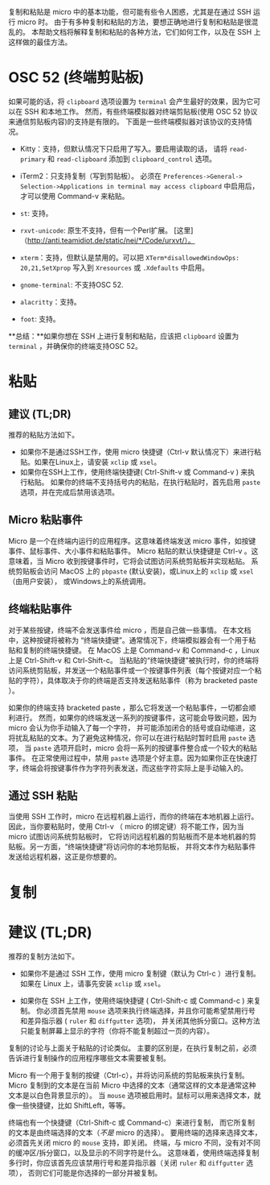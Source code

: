 复制和粘贴是 micro 中的基本功能，但可能有些令人困惑，尤其是在通过 SSH 运行 micro 时。
由于有多种复制和粘贴的方法，要想正确地进行复制和粘贴是很混乱的。
本帮助文档将解释复制和粘贴的各种方法，它们如何工作，以及在 SSH 上这样做的最佳方法。

# OSC 52 (终端剪贴板)

如果可能的话，将 `clipboard` 选项设置为 `terminal` 会产生最好的效果，因为它可以在 SSH 和本地工作。
然而，有些终端模拟器对终端剪贴板(使用 OSC 52 协议来通信剪贴板内容)的支持是有限的。
下面是一些终端模拟器对该协议的支持情况。

* Kitty：支持，但默认情况下只启用了写入。要启用读取的话，
  请将 `read-primary` 和 `read-clipboard` 添加到 `clipboard_control` 选项。

* iTerm2：只支持复制（写到剪贴板）。
  必须在 `Preferences->General-> Selection->Applications in terminal may access clipboard` 中启用后，
  才可以使用 Command-v 来粘贴。

* `st`: 支持。

* `rxvt-unicode`: 原生不支持，但有一个Perl扩展。
   [这里]（http://anti.teamidiot.de/static/nei/*/Code/urxvt/）。

* `xterm`：支持，但默认是禁用的。可以把 `XTerm*disallowedWindowOps: 20,21,SetXprop` 
   写入到  `Xresources` 或 `.Xdefaults` 中启用。

* `gnome-terminal`: 不支持OSC 52.

* `alacritty`：支持。

* `foot`: 支持。

**总结：**如果你想在 SSH 上进行复制和粘贴，应该把 `clipboard` 设置为 `terminal` ，并确保你的终端支持OSC 52。

# 粘贴

## 建议 (TL;DR)

推荐的粘贴方法如下。

* 如果你不是通过SSH工作，使用 micro 快捷键（Ctrl-v 默认情况下）来进行粘贴。如果在Linux上，请安装 `xclip` 或 `xsel`。
* 如果你在SSH上工作，使用终端快捷键( Ctrl-Shift-v 或 Command-v ) 来执行粘贴。
  如果你的终端不支持括号内的粘贴，在执行粘贴时，首先启用 `paste` 选项，并在完成后禁用该选项。

## Micro 粘贴事件

Micro 是一个在终端内运行的应用程序。这意味着终端发送 micro 事件，如按键事件、鼠标事件、大小事件和粘贴事件。
Micro 粘贴的默认快捷键是 Ctrl-v 。这意味着，当 Micro 收到按键事件时，它将会试图访问系统剪贴板并实现粘贴。
系统剪贴板会访问 MacOS 上的 `pbpaste` (默认安装)，或Linux上的 `xclip` 或 `xsel` （由用户安装），
或Windows上的系统调用。

## 终端粘贴事件

对于某些按键，终端不会发送事件给 micro ，而是自己做一些事情。
在本文档中，这种按键将被称为 “终端快捷键”。通常情况下，终端模拟器会有一个用于粘贴和复制的终端快捷键。
在 MacOS 上是 Command-v 和 Command-c ，Linux 上是 Ctrl-Shift-v 和 Ctrl-Shift-c。
当粘贴的“终端快捷键”被执行时，你的终端将访问系统剪贴板，并发送一个粘贴事件或一个按键事件列表（每个按键对应一个粘贴的字符），具体取决于你的终端是否支持发送粘贴事件（称为 bracketed paste ）。

如果你的终端支持 bracketed paste ，那么它将发送一个粘贴事件，一切都会顺利进行。
然而，如果你的终端发送一系列的按键事件，这可能会导致问题，因为 micro 会认为你手动输入了每一个字符，
并可能添加闭合的括号或自动缩进，这将扰乱粘贴的文本。为了避免这种情况，你可以在进行粘贴时暂时启用 `paste` 选项，
当 `paste` 选项开启时，micro 会将一系列的按键事件整合成一个较大的粘贴事件。
在正常使用过程中，禁用 `paste` 选项是个好主意。因为如果你正在快速打字，终端会将按键事件作为字符列表发送，而这些字符实际上是手动输入的。

## 通过 SSH 粘贴

当使用 SSH 工作时，micro 在远程机器上运行，而你的终端在本地机器上运行。
因此，当你要粘贴时，使用 Ctrl-v （ micro 的绑定键）将不能工作，因为当 micro 试图访问系统剪贴板时，
它将访问远程机器的剪贴板而不是本地机器的剪贴板。另一方面，“终端快捷键”将访问你的本地剪贴板，
并将文本作为粘贴事件发送给远程机器，这正是你想要的。

# 复制

# 建议 (TL;DR)

推荐的复制方法如下。

* 如果你不是通过 SSH 工作，使用 micro 复制键（默认为 Ctrl-c ）进行复制。
  如果在 Linux 上，请事先安装 `xclip` 或 `xsel`。

* 如果你在 SSH 上工作，使用终端快捷键 ( Ctrl-Shift-c 或 Command-c ) 来复制。
  你必须首先禁用 `mouse` 选项来执行终端选择，并且你可能希望禁用行号和差异指示器 ( `ruler` 和 `diffgutter` 选项)，
  并关闭其他拆分窗口。这种方法只能复制屏幕上显示的字符（你将不能复制超过一页的内容）。

复制的讨论与上面关于粘贴的讨论类似。
主要的区别是，在执行复制之前，必须告诉进行复制操作的应用程序哪些文本需要被复制。

Micro 有一个用于复制的按键（Ctrl-c），并将访问系统的剪贴板来执行复制。
Micro 复制到的文本是在当前 Micro 中选择的文本（通常这样的文本是通常这种文本是以白色背景显示的）。 
当 `mouse` 选项被启用时。鼠标可以用来选择文本，就像一些快捷键，比如 ShiftLeft，等等。

终端也有一个快捷键（Ctrl-Shift-c 或 Command-c）来进行复制，
而它所复制的文本是由终端选择的文本（*不是* micro 的选择）。
要用终端的选择来选择文本，必须首先关闭 micro 的 `mouse` 支持，即关闭。
终端，与 micro 不同，没有对不同的缓冲区/拆分窗口，以及显示的不同字符是什么。
这意味着，使用终端选择复制多行时，你应该首先应该禁用行号和差异指示器（关闭 `ruler` 和 `diffgutter` 选项），
否则它们可能是你选择的一部分并被复制。
